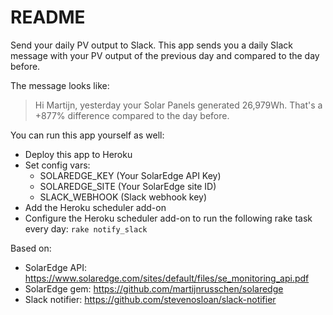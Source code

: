 # README

Send your daily PV output to Slack. This app sends you a daily Slack message with your PV
output of the previous day and compared to the day before.

The message looks like:
> Hi Martijn, yesterday your Solar Panels generated 26,979Wh. That's a +877%
difference compared to the day before.

You can run this app yourself as well:
- Deploy this app to Heroku
- Set config vars:
  - SOLAREDGE_KEY (Your SolarEdge API Key)
  - SOLAREDGE_SITE (Your SolarEdge site ID)
  - SLACK_WEBHOOK (Slack webhook key)
- Add the Heroku scheduler add-on
- Configure the Heroku scheduler add-on to run the following rake task every day: `rake notify_slack`

Based on:
- SolarEdge API: https://www.solaredge.com/sites/default/files/se_monitoring_api.pdf
- SolarEdge gem: https://github.com/martijnrusschen/solaredge
- Slack notifier: https://github.com/stevenosloan/slack-notifier
